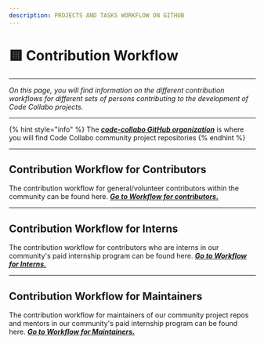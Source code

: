 ```yaml
---
description: PROJECTS AND TASKS WORKFLOW ON GITHUB
---
```


# 🟨 Contribution Workflow

***

_On this page, you will find information on the different contribution workflows for different sets of persons contributing to the development of Code Collabo projects._

***

{% hint style="info" %}
The [_**code-collabo GitHub organization**_](https://github.com/code-collabo) is where you will find Code Collabo community project repositories
{% endhint %}

***

## Contribution Workflow for Contributors

The contribution workflow for general/volunteer contributors within the community can be found here. [_**Go to Workflow for contributors.**_](https://code-collabo.gitbook.io/collabo-contributor-workflows/contribution-workflows/workflow-for-contributors)

***

## Contribution Workflow for Interns

The contribution workflow for contributors who are interns in our community's paid internship program can be found here. [_**Go to Workflow for Interns.**_](https://code-collabo.gitbook.io/collabo-contributor-workflows/contribution-workflows/workflow-for-interns)

***

## Contribution Workflow for Maintainers

The contribution workflow for maintainers of our community project repos and mentors in our community's paid internship program can be found here. [_**Go to Workflow for Maintainers.**_](https://code-collabo.gitbook.io/collabo-contributor-workflows/contribution-workflows/workflow-for-maintainers)
